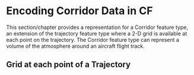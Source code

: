 # Encoding Corridor Data in CF

This section/chapter provides a representation for a Corridor feature type, an extension of the trajectory feature type where a 2-D grid is available at each point on the trajectory.
The Corridor feature type can represent a volume of the atmosphere around an aircraft flight track.

## Grid at each point of a Trajectory

